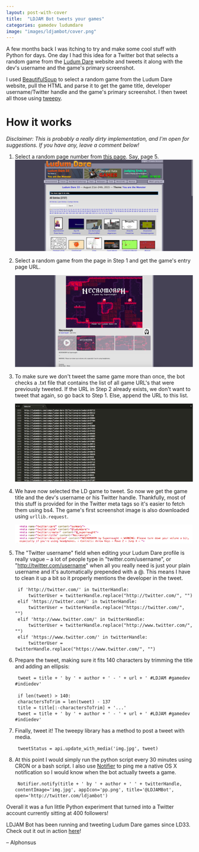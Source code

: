 ```yaml
---
layout: post-with-cover
title:  "LDJAM Bot tweets your games"
categories: gamedev ludumdare
image: "images/ldjambot/cover.png"
---
```


A few months back I was itching to try and make some cool stuff with Python for days. One day I had this idea for a Twitter bot that selects a random game from the <a href="http://ludumdare.com/compo">Ludum Dare</a> website and tweets it along with the dev's username and the game's primary screenshot.

I used [BeautifulSoup](http://www.crummy.com/software/BeautifulSoup/bs4/doc/) to select a random game from the Ludum Dare website, pull the HTML and parse it to get the game title, developer username/Twitter handle and the game's primary screenshot. I then tweet all those using [tweepy](http://www.tweepy.org).

# How it works

_Disclaimer: This is probably a really dirty implementation, and I'm open for suggestions. If you have any, leave a comment below!_


1. Select a random page number from [this page](http://ludumdare.com/compo/ludum-dare-33/?action=preview). Say, page 5.
	![](/images/ldjambot/1.png)


1. Select a random game from the page in Step 1 and get the game's entry page URL.
	
	![](/images/ldjambot/2.png)

1. To make sure we don't tweet the same game more than once, the bot checks a .txt file that contains the list of all game URL's that were previously tweeted. If the URL in Step 2 already exists, we don't want to tweet that again, so go back to Step 1. Else, append the URL to this list.
	
	![](/images/ldjambot/3.png)

1. We have now selected the LD game to tweet. So now we get the game title and the dev's username or his Twitter handle. Thankfully, most of this stuff is provided for in the Twitter meta tags so it's easier to fetch them using bs4. The game's first screenshot image is also downloaded using `urllib.request`.

	![](/images/ldjambot/meta.png)

1. The "Twitter username" field when editing your Ludum Dare profile is really vague – a lot of people type in "twitter.com/username", or "http://twitter.com/username" when all you really need is just your plain username and it's automatically prepended with a @. This means I have to clean it up a bit so it properly mentions the developer in the tweet.

		if 'http://twitter.com/' in twitterHandle:
		    twitterUser = twitterHandle.replace("http://twitter.com/", "")
		elif 'https://twitter.com/' in twitterHandle:
		    twitterUser = twitterHandle.replace("https://twitter.com/", "")
		elif 'http://www.twitter.com/' in twitterHandle:
		    twitterUser = twitterHandle.replace("http://www.twitter.com/", "")
		elif 'https://www.twitter.com/' in twitterHandle:
		    twitterUser = twitterHandle.replace("https://www.twitter.com/", "")

1. Prepare the tweet, making sure it fits 140 characters by trimming the title and adding an ellipsis:

		tweet = title + ' by ' + author + ' - ' + url + ' #LDJAM #gamedev #indiedev' 

		if len(tweet) > 140:
		charactersToTrim = len(tweet) - 137
		title = title[:-charactersToTrim] + '...'
		tweet = title + ' by ' + author + ' - ' + url + ' #LDJAM #gamedev #indiedev' 

1. Finally, tweet it! The tweepy library has a method to post a tweet with media.

		tweetStatus = api.update_with_media('img.jpg', tweet)

1. At this point I would simply run the python script every 30 minutes using CRON or a bash script. I also use [Notifier](https://pypi.python.org/pypi/pync) to ping me a native OS X notification so I would know when the bot actually tweets a game.

		Notifier.notify(title + ' by ' + author + ' ' + twitterHandle, contentImage='img.jpg', appIcon='pp.png', title='@LDJAMBot', open='http://twitter.com/ldjambot')

Overall it was a fun little Python experiment that turned into a Twitter account currently sitting at 400 followers!

LDJAM Bot has been running and tweeting Ludum Dare games since LD33. Check out it out in action [here](http://twitter.com/ldjambot)!

– Alphonsus